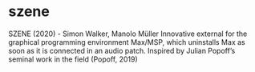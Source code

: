# szene
SZENE (2020) - Simon Walker, Manolo Müller
Innovative external for the graphical programming environment Max/MSP, which uninstalls Max as soon as it is connected in an audio patch.
Inspired by Julian Popoff’s seminal work in the field (Popoff, 2019)

